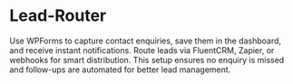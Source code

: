 # Lead-Router
Use WPForms to capture contact enquiries, save them in the dashboard, and receive instant notifications. Route leads via FluentCRM, Zapier, or webhooks for smart distribution. This setup ensures no enquiry is missed and follow-ups are automated for better lead management.
